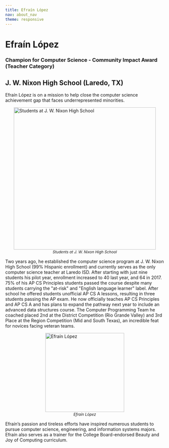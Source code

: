 ```yaml
---
title: Efraín López
nav: about_nav
theme: responsive
---
```


<a id="top"></a>

# Efraín López

### Champion for Computer Science - Community Impact Award (Teacher Category)

## J. W. Nixon High School (Laredo, TX)

Efraín López is on a mission to help close the computer science achievement gap that faces underrepresented minorities.

<figure style="margin:10px">
  <img src="/images/awards/efrain_lopez_students.jpg" style="display:block;margin:0 auto" width=450 alt="Students at J. W. Nixon High School" />
  <figcaption style="text-align:center;font-style:italic;font-size:12px">
    Students at J. W. Nixon High School
  </figcaption>
</figure>

Two years ago, he established the computer science program at J. W. Nixon High School (99% Hispanic enrollment) and currently serves as the only computer science teacher at Laredo ISD. After starting with just nine students his pilot year, enrollment increased to 40 last year, and 64 in 2017. 75% of his AP CS Principles students passed the course despite many students carrying the "at-risk" and "English language learner" label. After school he offered students unofficial AP CS A lessons, resulting in three students passing the AP exam. He now officially teaches AP CS Principles and AP CS A and has plans to expand the pathway next year to include an advanced data structures course. The Computer Programming Team he coached placed 2nd at the District Competition (Rio Grande Valley) and 3rd Place at the Region Competition (Mid and South Texas), an incredible feat for novices facing veteran teams.

<figure style="margin:10px">
  <img src="/images/awards/efrain_lopez.jpg" style="display:block;margin:0 auto" width=250 alt="Efraín López" />
  <figcaption style="text-align:center;font-style:italic;font-size:12px">Efraín López</figcaption>
</figure>

Efraín’s passion and tireless efforts have inspired numerous students to pursue computer science, engineering, and information systems majors. Efraín also serves as a trainer for the College Board-endorsed Beauty and Joy of Computing curriculum.